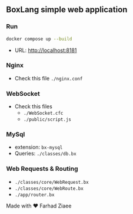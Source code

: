 ## BoxLang simple web application

### Run
```sh
docker compose up --build
```
* URL: [http://localhost:8181](http://localhost:8181)

### Nginx
* Check this file `./nginx.conf`

### WebSocket
* Check this files
  * `./WebSocket.cfc`
  * `./public/script.js`

### MySql
* extension: `bx-mysql`
* Queries: `./classes/db.bx`

### Web Requests & Routing
* `./classes/core/WebRequest.bx`
* `./classes/core/WebRoute.bx`
* `./app/router.bx`
  
Made with ♥️ Farhad Ziaee 
